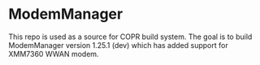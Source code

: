 # ModemManager

This repo is used as a source for COPR build system. The goal is to build ModemManager version 1.25.1 (dev) which has added support for XMM7360 WWAN modem.
